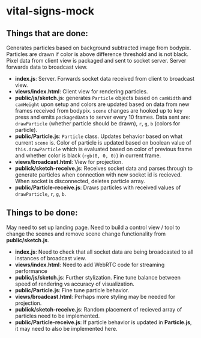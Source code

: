 # vital-signs-mock

## Things that are done:

Generates particles based on background subtracted image from bodypix. Particles are drawn if color is above difference threshold and is not black. Pixel data from client view is packaged and sent to socket server. Server forwards data to broadcast view.

 * **index.js**: Server. Forwards socket data received from client to broadcast view.
 * **views/index.html**: Client view for rendering particles. 
 * **public/js/sketch.js**: generates `Particle` objects based on `camWidth` and `camHeight` upon setup and colors are updated based on data from new frames received from bodypix. `scene` changes are hooked up to key press and emits `packagedData` to server every 10 frames. Data sent are: `drawParticle` (whether particle should be drawn), `r`, `g`, `b` (colors for particle).
 * **public/Particle.js**: `Particle` class. Updates behavior based on what current `scene` is. Color of particle is updated based on boolean value of `this.drawParticle` which is evaluated based on color of previous frame and whether color is black (`rgb(0, 0, 0)`) in current frame.
 * **views/broadcast.html**: View for projection. 
 * **publick/sketch-receive.js**: Receives socket data and parses through to generate particles when connection with new socket id is recieved. When socket is disconnected, deletes particle array.
 * **public/Particle-receive.js**: Draws particles with received values of `drawParticle`, `r`, `g`, `b`.
  
  
## Things to be done:

May need to set up landing page. Need to build a control view / tool to change the scenes and remove scene change functionality from **public/sketch.js**. 

 * **index.js**: Need to check that all socket data are being broadcasted to all instances of broadcast view.
 * **views/index.html**: Need to add WebRTC code for streaming performance
 * **public/js/sketch.js**: Further stylization. Fine tune balance between speed of rendering vs accuracy of visualization.
 * **public/Particle.js**: Fine tune particle behavior.
 * **views/broadcast.html**: Perhaps more styling may be needed for projection. 
 * **publick/sketch-receive.js**: Random placement of recieved array of particles need to be implemented.
 * **public/Particle-receive.js**: If particle behavior is updated in **Particle.js**, it may need to also be implemented here.
